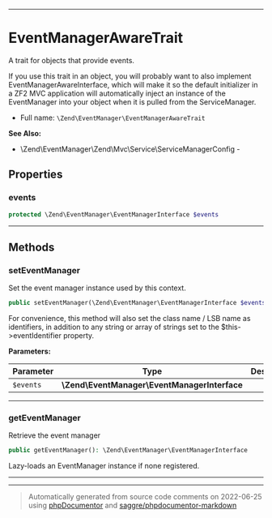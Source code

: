***

# EventManagerAwareTrait

A trait for objects that provide events.

If you use this trait in an object, you will probably want to also implement
EventManagerAwareInterface, which will make it so the default initializer in
a ZF2 MVC application will automatically inject an instance of the
EventManager into your object when it is pulled from the ServiceManager.

* Full name: `\Zend\EventManager\EventManagerAwareTrait`

**See Also:**

* \Zend\EventManager\Zend\Mvc\Service\ServiceManagerConfig - 



## Properties


### events



```php
protected \Zend\EventManager\EventManagerInterface $events
```






***

## Methods


### setEventManager

Set the event manager instance used by this context.

```php
public setEventManager(\Zend\EventManager\EventManagerInterface $events): mixed
```

For convenience, this method will also set the class name / LSB name as
identifiers, in addition to any string or array of strings set to the
$this->eventIdentifier property.






**Parameters:**

| Parameter | Type | Description |
|-----------|------|-------------|
| `$events` | **\Zend\EventManager\EventManagerInterface** |  |




***

### getEventManager

Retrieve the event manager

```php
public getEventManager(): \Zend\EventManager\EventManagerInterface
```

Lazy-loads an EventManager instance if none registered.









***

***
> Automatically generated from source code comments on 2022-06-25 using [phpDocumentor](http://www.phpdoc.org/) and [saggre/phpdocumentor-markdown](https://github.com/Saggre/phpDocumentor-markdown)


